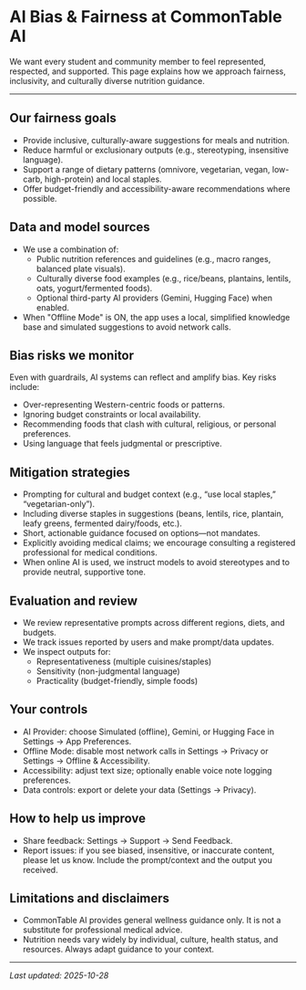 # AI Bias & Fairness at CommonTable AI

We want every student and community member to feel represented, respected, and supported. This page explains how we approach fairness, inclusivity, and culturally diverse nutrition guidance.

---

## Our fairness goals

- Provide inclusive, culturally-aware suggestions for meals and nutrition.
- Reduce harmful or exclusionary outputs (e.g., stereotyping, insensitive language).
- Support a range of dietary patterns (omnivore, vegetarian, vegan, low-carb, high-protein) and local staples.
- Offer budget-friendly and accessibility-aware recommendations where possible.

## Data and model sources

- We use a combination of:
  - Public nutrition references and guidelines (e.g., macro ranges, balanced plate visuals).
  - Culturally diverse food examples (e.g., rice/beans, plantains, lentils, oats, yogurt/fermented foods).
  - Optional third-party AI providers (Gemini, Hugging Face) when enabled.
- When "Offline Mode" is ON, the app uses a local, simplified knowledge base and simulated suggestions to avoid network calls.

## Bias risks we monitor

Even with guardrails, AI systems can reflect and amplify bias. Key risks include:

- Over-representing Western-centric foods or patterns.
- Ignoring budget constraints or local availability.
- Recommending foods that clash with cultural, religious, or personal preferences.
- Using language that feels judgmental or prescriptive.

## Mitigation strategies

- Prompting for cultural and budget context (e.g., “use local staples,” “vegetarian-only”).
- Including diverse staples in suggestions (beans, lentils, rice, plantain, leafy greens, fermented dairy/foods, etc.).
- Short, actionable guidance focused on options—not mandates.
- Explicitly avoiding medical claims; we encourage consulting a registered professional for medical conditions.
- When online AI is used, we instruct models to avoid stereotypes and to provide neutral, supportive tone.

## Evaluation and review

- We review representative prompts across different regions, diets, and budgets.
- We track issues reported by users and make prompt/data updates.
- We inspect outputs for:
  - Representativeness (multiple cuisines/staples)
  - Sensitivity (non-judgmental language)
  - Practicality (budget-friendly, simple foods)

## Your controls

- AI Provider: choose Simulated (offline), Gemini, or Hugging Face in Settings → App Preferences.
- Offline Mode: disable most network calls in Settings → Privacy or Settings → Offline & Accessibility.
- Accessibility: adjust text size; optionally enable voice note logging preferences.
- Data controls: export or delete your data (Settings → Privacy).

## How to help us improve

- Share feedback: Settings → Support → Send Feedback.
- Report issues: if you see biased, insensitive, or inaccurate content, please let us know. Include the prompt/context and the output you received.

## Limitations and disclaimers

- CommonTable AI provides general wellness guidance only. It is not a substitute for professional medical advice.
- Nutrition needs vary widely by individual, culture, health status, and resources. Always adapt guidance to your context.

---

_Last updated: 2025-10-28_

